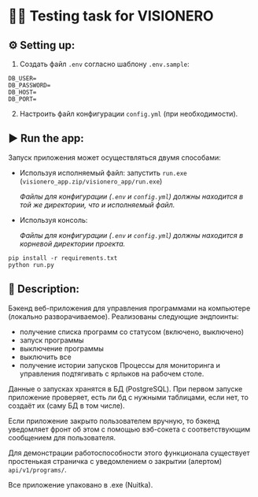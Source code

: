 # 🧑‍💻 Testing task for VISIONERO

## ⚙️ Setting up:
1. Создать файл `.env` согласно шаблону `.env.sample`:
```env
DB_USER=
DB_PASSWORD=
DB_HOST=
DB_PORT=
```
2. Настроить файл конфигурации `config.yml` (при необходимости).
   
## ▶️ Run the app:
Запуск приложения может осуществляться двумя способами:
- Используя исполняемый файл: запустить `run.exe` (`visionero_app.zip/visionero_app/run.exe`) 

    *Файлы для конфигурации (`.env` и `config.yml`) должны находится в той же директории, что и исполняемый файл.*


- Используя консоль:

  *Файлы для конфигурации (`.env` и `config.yml`) должны находится в корневой директории проекта.*
```console
pip install -r requirements.txt
python run.py
```
## 📖 Description:
Бэкенд веб-приложения для управления программами на компьютере (локально разворачиваемое). 
Реализованы следующие эндпоинты:
- получение списка программ со статусом (включено, выключено)
- запуск программы
- выключение программы
- выключить все
- получение истории запусков 
Процессы для мониторинга и управления подтягивать с ярлыков на рабочем столе.

Данные о запусках хранятся в БД (PostgreSQL). При первом запуске приложение проверяет, есть ли бд с нужными таблицами, если нет, то создаёт их (саму БД в том числе).

Если приложение закрыто пользователем вручную, то бэкенд уведомляет фронт об этом с помощью вэб-сокета с соответствующим сообщением для пользователя.

Для демонстрации работоспособности этого функционала существует простенькая страничка с уведомлением о закрытии (алертом) `api/v1/programs/`.

Все приложение упаковано в .exe (Nuitka).
